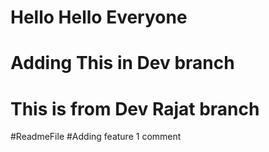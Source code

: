 # Hello Hello Everyone
# Adding This in Dev branch
# This is from Dev Rajat branch
#ReadmeFile
#Adding feature 1 comment
